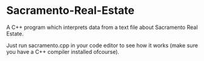 # Sacramento-Real-Estate
A C++ program which interprets data from a text file about Sacramento Real Estate.

Just run sacramento.cpp in your code editor to see how it works (make sure you have a C++ compiler installed ofcourse).
